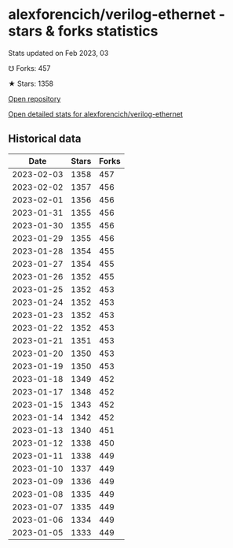 # alexforencich/verilog-ethernet - stars & forks statistics

Stats updated on Feb 2023, 03

☋ Forks: 457

★ Stars: 1358

[Open repository](https://github.com/alexforencich/verilog-ethernet)

[Open detailed stats for alexforencich/verilog-ethernet](https://reviewgithub.com/rep/alexforencich/verilog-ethernet)

## Historical data
| Date | Stars | Forks |
|------|-------|-------|
| 2023-02-03 | 1358 | 457 | 
| 2023-02-02 | 1357 | 456 | 
| 2023-02-01 | 1356 | 456 | 
| 2023-01-31 | 1355 | 456 | 
| 2023-01-30 | 1355 | 456 | 
| 2023-01-29 | 1355 | 456 | 
| 2023-01-28 | 1354 | 455 | 
| 2023-01-27 | 1354 | 455 | 
| 2023-01-26 | 1352 | 455 | 
| 2023-01-25 | 1352 | 453 | 
| 2023-01-24 | 1352 | 453 | 
| 2023-01-23 | 1352 | 453 | 
| 2023-01-22 | 1352 | 453 | 
| 2023-01-21 | 1351 | 453 | 
| 2023-01-20 | 1350 | 453 | 
| 2023-01-19 | 1350 | 453 | 
| 2023-01-18 | 1349 | 452 | 
| 2023-01-17 | 1348 | 452 | 
| 2023-01-15 | 1343 | 452 | 
| 2023-01-14 | 1342 | 452 | 
| 2023-01-13 | 1340 | 451 | 
| 2023-01-12 | 1338 | 450 | 
| 2023-01-11 | 1338 | 449 | 
| 2023-01-10 | 1337 | 449 | 
| 2023-01-09 | 1336 | 449 | 
| 2023-01-08 | 1335 | 449 | 
| 2023-01-07 | 1335 | 449 | 
| 2023-01-06 | 1334 | 449 | 
| 2023-01-05 | 1333 | 449 | 

